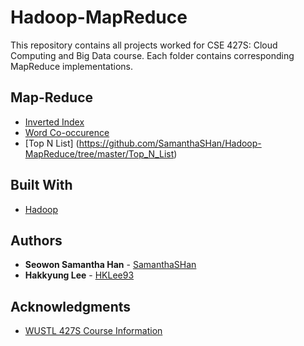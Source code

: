 # Hadoop-MapReduce

This repository contains all projects worked for CSE 427S: Cloud Computing and Big Data course. Each folder contains corresponding MapReduce implementations.

## Map-Reduce

* [Inverted Index](https://github.com/SamanthaSHan/Hadoop-MapReduce/tree/master/Inverted_Index) 
* [Word Co-occurence](https://github.com/SamanthaSHan/Hadoop-MapReduce/tree/master/Word_Co-Occurence) 
* [Top N List] (https://github.com/SamanthaSHan/Hadoop-MapReduce/tree/master/Top_N_List)
 
## Built With

* [Hadoop](http://hadoop.apache.org/) 

## Authors

* **Seowon Samantha Han** - [SamanthaSHan](https://github.com/SamanthaSHan)
* **Hakkyung Lee** - [HKLee93](https://github.com/hklee93)

## Acknowledgments

* [WUSTL 427S Course Information](https://sites.wustl.edu/neumann/courses/cse427s/sp18/)
